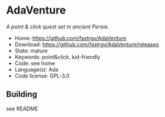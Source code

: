# AdaVenture

_A point & click quest set in ancient Persia._

- Home: https://github.com/fastrgv/AdaVenture
- Download: https://github.com/fastrgv/AdaVenture/releases
- State: mature
- Keywords: point&click, kid-friendly
- Code: see home
- Language(s): Ada
- Code license: GPL-3.0

## Building

see README

